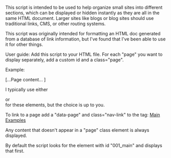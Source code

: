 This script is intended to be used to help organize small sites
into different sections, which can be displayed or hidden instantly
as they are all in the same HTML document.  Larger sites like blogs
or blog sites should use traditional links, CMS, or other routing
systems. 

This script was originally intended for formatting an HTML doc generated from
a database of link information, but I've found that I've been able to use it
for other things. 

User guide:
 Add this script to your HTML file.
 For each "page" you want to display separately, add a custom id
 and a class="page".

 Example: <section id="001_main" class="page">[...Page content... ]</section>

 I typically use either <section> or <div> for these elements, but the choice
 is up to you.

 To link to a page add a "data-page" and class="nav-link" to the <a> tag:
   <a class="nav-link" data-page="001_main" href="#">Main</a>
   <a class="nav-link" data-page="002_examples" href="#">Examples</a>

 Any content that doesn't appear in a "page" class element is always
 displayed.

 By default the script looks for the element with id "001_main" and
 displays that first.

